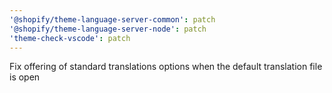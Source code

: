 ```yaml
---
'@shopify/theme-language-server-common': patch
'@shopify/theme-language-server-node': patch
'theme-check-vscode': patch
---
```


Fix offering of standard translations options when the default translation file is open
